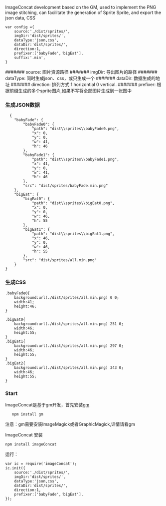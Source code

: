 
ImageConcat development based on the GM, used to implement the PNG image stitching, can facilitate the generation of Sprite Sprite, and export the json data, CSS



```
var config ={
	source:'./dist/sprites/',
	imgDir:'dist/sprites/',
	dataType:'json,css', 
	dataDir:'dist/sprites/',
	direction:1,
	prefixer:['babyFade','bigEat'],
	suffix:'.min',
}
```

####### source: 图片资源路径
####### imgDir: 导出图片的路径
####### dataType: 同时生成json、css，或只生成一个
####### dataDir:  数据生成的地址
####### direction: 排列方式 1 horizontial 0 vertical.
####### prefixer: 根据前缀生成的多个sprite图片,如果不写将全部图片生成到一张图中

### 生成JSON数据

```
  {
    "babyFade": {
        "babyFade0": {
            "path": "dist\\sprites\\babyFade0.png",
            "x": 0,
            "y": 0,
            "w": 41,
            "h": 46
        },
        "babyFade1": {
            "path": "dist\\sprites\\babyFade1.png",
            "x": 41,
            "y": 0,
            "w": 41,
            "h": 46
        },
        "src": "dist/sprites/babyFade.min.png"
    },
    "bigEat": {
        "bigEat0": {
            "path": "dist\\sprites\\bigEat0.png",
            "x": 0,
            "y": 0,
            "w": 46,
            "h": 55
        },
        "bigEat1": {
            "path": "dist\\sprites\\bigEat1.png",
            "x": 46,
            "y": 0,
            "w": 46,
            "h": 55
        },
        "src": "dist/sprites/all.min.png"
    }
}

```


### 生成CSS



```
.babyFade0{
    background:url(./dist/sprites/all.min.png) 0 0;
    width:41;
    height:46;
}

.bigEat0{
    background:url(./dist/sprites/all.min.png) 251 0;
    width:46;
    height:55;
}
.bigEat1{
    background:url(./dist/sprites/all.min.png) 297 0;
    width:46;
    height:55;
}
.bigEat2{
    background:url(./dist/sprites/all.min.png) 343 0;
    width:46;
    height:55;
}
```


### Start
ImageConcat是基于gm开发，首先安装[gm](https://github.com/aheckmann/gm)
```
   npm install gm 
```
注意：gm需要安装ImageMagick或者GraphicMagick,详情请看gm


ImageConcat 安装

```
npm install imageConcat
```

运行：

```
var ic = require('imageConcat');
ic.init({
    source:'./dist/sprites/',
    imgDir:'dist/sprites/',
    dataType:'json,css', 
    dataDir:'dist/sprites/',
    direction:1,
    prefixer:['babyFade','bigEat'],
});

```
